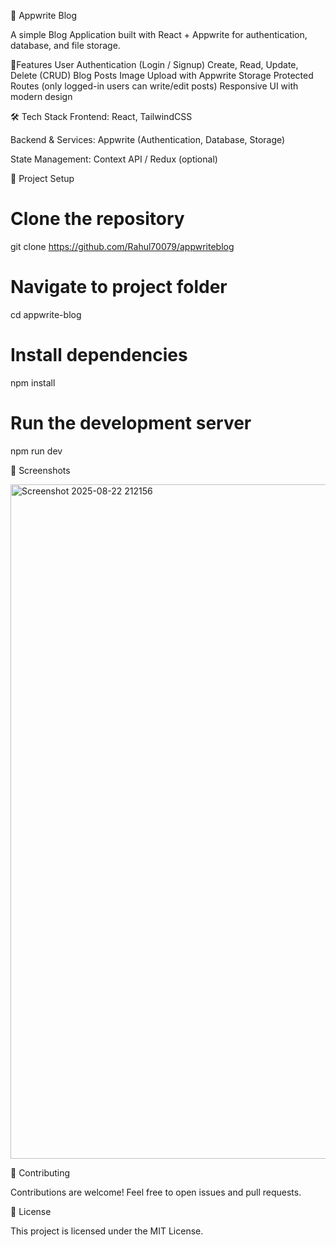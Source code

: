 

📝 Appwrite Blog

A simple Blog Application built with React + Appwrite for authentication, database, and file storage.

🚀Features
User Authentication (Login / Signup)
Create, Read, Update, Delete (CRUD) Blog Posts
Image Upload with Appwrite Storage
Protected Routes (only logged-in users can write/edit posts)
Responsive UI with modern design


🛠️ Tech Stack
Frontend: React, TailwindCSS

Backend & Services: Appwrite (Authentication, Database, Storage)

State Management: Context API / Redux (optional)


📂 Project Setup

# Clone the repository

git clone https://github.com/Rahul70079/appwriteblog

# Navigate to project folder
cd appwrite-blog

# Install dependencies
npm install

# Run the development server
npm run dev


📸 Screenshots

<img width="1918" height="1079" alt="Screenshot 2025-08-22 212156" src="https://github.com/user-attachments/assets/714b0bd7-3b26-4bc8-a861-ac8ad6d8b4b5" />

🤝 Contributing

Contributions are welcome! Feel free to open issues and pull requests.

📜 License

This project is licensed under the MIT License.
